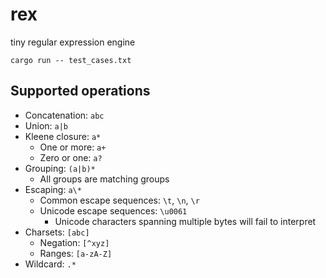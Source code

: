# rex

tiny regular expression engine

```
cargo run -- test_cases.txt
```

## Supported operations

- Concatenation: `abc`
- Union: `a|b`
- Kleene closure: `a*`
  - One or more: `a+`
  - Zero or one: `a?`
- Grouping: `(a|b)*`
  - All groups are matching groups
- Escaping: `a\*`
  - Common escape sequences: `\t`, `\n`, `\r`
  - Unicode escape sequences: `\u0061`
    - Unicode characters spanning multiple bytes will fail to interpret
- Charsets: `[abc]`
  - Negation: `[^xyz]`
  - Ranges: `[a-zA-Z]`
- Wildcard: `.*`
